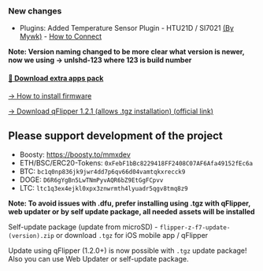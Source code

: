 ### New changes
* Plugins: Added Temperature Sensor Plugin - HTU21D / SI7021 [(By Mywk)](https://github.com/Mywk/FlipperTemperatureSensor) - [How to Connect](https://github.com/DarkFlippers/unleashed-firmware/blob/dev/applications/plugins/temperature_sensor/Readme.md)

**Note: Version naming changed to be more clear what version is newer, now we using -> unlshd-123 where 123 is build number**

#### [🎲 Download extra apps pack](https://download-directory.github.io/?url=https://github.com/UberGuidoZ/Flipper/tree/main/Applications/Unleashed)

[-> How to install firmware](https://github.com/DarkFlippers/unleashed-firmware/blob/dev/documentation/HowToInstall.md)

[-> Download qFlipper 1.2.1 (allows .tgz installation) (official link)](https://update.flipperzero.one/builds/qFlipper/1.2.1/)

## Please support development of the project
* Boosty: https://boosty.to/mmxdev
* ETH/BSC/ERC20-Tokens: `0xFebF1bBc8229418FF2408C07AF6Afa49152fEc6a`
* BTC: `bc1q0np836jk9jwr4dd7p6qv66d04vamtqkxrecck9`
* DOGE: `D6R6gYgBn5LwTNmPyvAQR6bZ9EtGgFCpvv`
* LTC: `ltc1q3ex4ejkl0xpx3znwrmth4lyuadr5qgv8tmq8z9`

**Note: To avoid issues with .dfu, prefer installing using .tgz with qFlipper, web updater or by self update package, all needed assets will be installed**

Self-update package (update from microSD) - `flipper-z-f7-update-(version).zip` or download `.tgz` for iOS mobile app / qFlipper

Update using qFlipper (1.2.0+) is now possible with `.tgz` update package! Also you can use Web Updater or self-update package.

